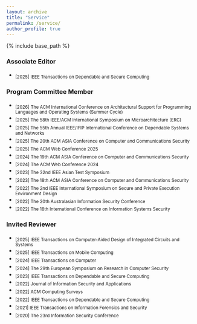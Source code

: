 ```yaml
---
layout: archive
title: "Service"
permalink: /service/
author_profile: true
---
```


{% include base_path %}


### Associate Editor 
- <sub> [2025] IEEE Transactions on Dependable and Secure Computing </sub> 

### Program Committee Member
- <sub>[2026] The ACM International Conference on Architectural Support for Programming Languages and Operating Systems (Summer Cycle)
- <sub>[2025] The 58th IEEE/ACM International Symposium on Microarchitecture (ERC)
- <sub>[2025] The 55th Annual IEEE/IFIP International Conference on Dependable Systems and Networks
- <sub>[2025] The 20th ACM ASIA Conference on Computer and Communications Security
- <sub>[2025] The ACM Web Conference 2025 
- <sub>[2024] The 19th ACM ASIA Conference on Computer and Communications Security
- <sub>[2024] The ACM Web Conference 2024 
- <sub>[2023] The 32nd IEEE Asian Test Symposium
- <sub>[2023] The 18th ACM ASIA Conference on Computer and Communications Security 
- <sub>[2022] The 2nd IEEE International Symposium on Secure and Private Execution Environment Design 
- <sub>[2022] The 20th Australasian Information Security Conference
- <sub>[2022] The 18th International Conference on Information Systems Security

### Invited Reviewer
- <sub> [2025] IEEE Transactions on Computer-Aided Design of Integrated Circuits and Systems </sub> 
- <sub> [2025] IEEE Transactions on Mobile Computing </sub> 
- <sub> [2024] IEEE Transactions on Computer </sub> 
- <sub> [2024] The 29th European Symposium on Research in Computer Security </sub> 
- <sub> [2023] IEEE Transactions on Dependable and Secure Computing </sub> 
- <sub> [2022] Journal of Information Security and Applications </sub> 
- <sub> [2022] ACM Computing Surveys </sub> 
- <sub> [2022] IEEE Transactions on Dependable and Secure Computing </sub> 
- <sub> [2021] IEEE Transactions on Information Forensics and Security </sub> 
- <sub> [2020] The 23rd Information Security Conference </sub>
